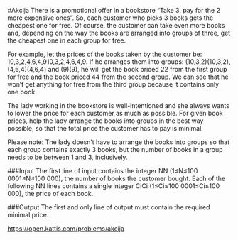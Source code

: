 #Akcija
There is a promotional offer in a bookstore “Take 3, pay for the 2 more expensive ones”. So, each customer who picks 3 books gets the cheapest one for free. Of course, the customer can take even more books and, depending on the way the books are arranged into groups of three, get the cheapest one in each group for free.

For example, let the prices of the books taken by the customer be: 10,3,2,4,6,4,910,3,2,4,6,4,9. If he arranges them into groups: (10,3,2)(10,3,2), (4,6,4)(4,6,4) and (9)(9), he will get the book priced 22 from the first group for free and the book priced 44 from the second group. We can see that he won’t get anything for free from the third group because it contains only one book.

The lady working in the bookstore is well-intentioned and she always wants to lower the price for each customer as much as possible. For given book prices, help the lady arrange the books into groups in the best way possible, so that the total price the customer has to pay is minimal.

Please note: The lady doesn’t have to arrange the books into groups so that each group contains exactly 3 books, but the number of books in a group needs to be between 1 and 3, inclusively.

###Input
The first line of input contains the integer NN (1≤N≤100 0001≤N≤100 000), the number of books the customer bought. Each of the following NN lines contains a single integer CiCi (1≤Ci≤100 0001≤Ci≤100 000), the price of each book.

###Output
The first and only line of output must contain the required minimal price.

https://open.kattis.com/problems/akcija
